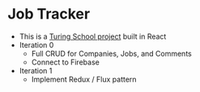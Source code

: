 # Job Tracker

- This is a [Turing School project](https://github.com/case-eee/job-tracker) built in React
- Iteration 0
  - Full CRUD for Companies, Jobs, and Comments
  - Connect to Firebase
- Iteration 1
  - Implement Redux / Flux pattern
